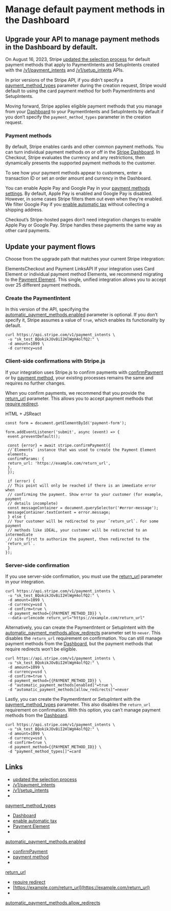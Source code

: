 # Manage default payment methods in the Dashboard

## Upgrade your API to manage payment methods in the Dashboard by default.

On August 16, 2023, Stripe [updated the selection
process](http://stripe.com/blog/dynamic-payment-methods) for default payment
methods that apply to PaymentIntents and SetupIntents created with the
[/v1/payment_intents](https://docs.stripe.com/api/payment_intents) and
[/v1/setup_intents](https://docs.stripe.com/api/setup_intents) APIs.

In prior versions of the Stripe API, if you didn’t specify a
[payment_method_types](https://docs.stripe.com/api/payment_intents/create#create_payment_intent-payment_method_types)
parameter during the creation request, Stripe would default to using the card
payment method for both PaymentIntents and SetupIntents.

Moving forward, Stripe applies eligible payment methods that you manage from
your [Dashboard](https://dashboard.stripe.com/settings/payment_methods) to your
PaymentIntents and SetupIntents by default if you don’t specify the
`payment_method_types` parameter in the creation request.

### Payment methods

By default, Stripe enables cards and other common payment methods. You can turn
individual payment methods on or off in the [Stripe
Dashboard](https://dashboard.stripe.com/settings/payment_methods). In Checkout,
Stripe evaluates the currency and any restrictions, then dynamically presents
the supported payment methods to the customer.

To see how your payment methods appear to customers, enter a transaction ID or
set an order amount and currency in the Dashboard.

You can enable Apple Pay and Google Pay in your [payment methods
settings](https://dashboard.stripe.com/settings/payment_methods). By default,
Apple Pay is enabled and Google Pay is disabled. However, in some cases Stripe
filters them out even when they’re enabled. We filter Google Pay if you [enable
automatic tax](https://docs.stripe.com/tax/checkout) without collecting a
shipping address.

Checkout’s Stripe-hosted pages don’t need integration changes to enable Apple
Pay or Google Pay. Stripe handles these payments the same way as other card
payments.

## Update your payment flows

Choose from the upgrade path that matches your current Stripe integration:

ElementsCheckout and Payment LinksAPI
If your integration uses Card Element or individual payment method Elements, we
recommend migrating to the [Payment
Element](https://docs.stripe.com/payments/payment-element/migration). This
single, unified integration allows you to accept over 25 different payment
methods.

### Create the PaymentIntent

In this version of the API, specifying the
[automatic_payment_methods.enabled](https://docs.stripe.com/api/payment_intents/create#create_payment_intent-automatic_payment_methods-enabled)
parameter is optional. If you don’t specify it, Stripe assumes a value of
`true`, which enables its functionality by default.

```
curl https://api.stripe.com/v1/payment_intents \
 -u "sk_test_BQokikJOvBiI2HlWgH4olfQ2:" \
 -d amount=1099 \
 -d currency=usd
```

### Client-side confirmations with Stripe.js

If your integration uses Stripe.js to confirm payments with
[confirmPayment](https://docs.stripe.com/js/payment_intents/confirm_payment) or
by [payment method](https://docs.stripe.com/js/payment_intents/payment_method),
your existing processes remains the same and requires no further changes.

When you confirm payments, we recommend that you provide the
[return_url](https://docs.stripe.com/api/payment_intents/confirm#confirm_payment_intent-return_url)
parameter. This allows you to accept payment methods that [require
redirect](https://docs.stripe.com/payments/payment-methods/payment-method-support#additional-api-supportability).

HTML + JSReact
```
const form = document.getElementById('payment-form');

form.addEventListener('submit', async (event) => {
 event.preventDefault();

 const {error} = await stripe.confirmPayment({
 //`Elements` instance that was used to create the Payment Element
 elements,
 confirmParams: {
 return_url: 'https://example.com/return_url',
 },
 });

 if (error) {
 // This point will only be reached if there is an immediate error when
 // confirming the payment. Show error to your customer (for example, payment
 // details incomplete)
 const messageContainer = document.querySelector('#error-message');
 messageContainer.textContent = error.message;
 } else {
 // Your customer will be redirected to your `return_url`. For some payment
 // methods like iDEAL, your customer will be redirected to an intermediate
 // site first to authorize the payment, then redirected to the `return_url`.
 }
});
```

### Server-side confirmation

If you use server-side confirmation, you must use the
[return_url](https://docs.stripe.com/api/payment_intents/confirm#confirm_payment_intent-return_url)
parameter in your integration.

```
curl https://api.stripe.com/v1/payment_intents \
 -u "sk_test_BQokikJOvBiI2HlWgH4olfQ2:" \
 -d amount=1099 \
 -d currency=usd \
 -d confirm=true \
 -d payment_method={{PAYMENT_METHOD_ID}} \
 --data-urlencode return_url="https://example.com/return_url"
```

Alternatively, you can create the PaymentIntent or SetupIntent with the
[automatic_payment_methods.allow_redirects](https://docs.stripe.com/api/payment_intents/create#create_payment_intent-automatic_payment_methods-allow_redirects)
parameter set to `never`. This disables the `return_url` requirement on
confirmation. You can still manage payment methods from the
[Dashboard](https://dashboard.stripe.com/settings/payment_methods), but the
payment methods that require redirects won’t be eligible.

```
curl https://api.stripe.com/v1/payment_intents \
 -u "sk_test_BQokikJOvBiI2HlWgH4olfQ2:" \
 -d amount=1099 \
 -d currency=usd \
 -d confirm=true \
 -d payment_method={{PAYMENT_METHOD_ID}} \
 -d "automatic_payment_methods[enabled]"=true \
 -d "automatic_payment_methods[allow_redirects]"=never
```

Lastly, you can create the PaymentIntent or SetupIntent with the
[payment_method_types](https://docs.stripe.com/api/payment_intents/create#create_payment_intent-payment_method_types)
parameter. This also disables the `return_url` requirement on confirmation. With
this option, you can’t manage payment methods from the
[Dashboard](https://dashboard.stripe.com/settings/payment_methods).

```
curl https://api.stripe.com/v1/payment_intents \
 -u "sk_test_BQokikJOvBiI2HlWgH4olfQ2:" \
 -d amount=1099 \
 -d currency=usd \
 -d confirm=true \
 -d payment_method={{PAYMENT_METHOD_ID}} \
 -d "payment_method_types[]"=card
```

## Links

- [updated the selection
process](http://stripe.com/blog/dynamic-payment-methods)
- [/v1/payment_intents](https://docs.stripe.com/api/payment_intents)
- [/v1/setup_intents](https://docs.stripe.com/api/setup_intents)
-
[payment_method_types](https://docs.stripe.com/api/payment_intents/create#create_payment_intent-payment_method_types)
- [Dashboard](https://dashboard.stripe.com/settings/payment_methods)
- [enable automatic tax](https://docs.stripe.com/tax/checkout)
- [Payment Element](https://docs.stripe.com/payments/payment-element/migration)
-
[automatic_payment_methods.enabled](https://docs.stripe.com/api/payment_intents/create#create_payment_intent-automatic_payment_methods-enabled)
- [confirmPayment](https://docs.stripe.com/js/payment_intents/confirm_payment)
- [payment method](https://docs.stripe.com/js/payment_intents/payment_method)
-
[return_url](https://docs.stripe.com/api/payment_intents/confirm#confirm_payment_intent-return_url)
- [require
redirect](https://docs.stripe.com/payments/payment-methods/payment-method-support#additional-api-supportability)
- [https://example.com/return_url](https://example.com/return_url)
-
[automatic_payment_methods.allow_redirects](https://docs.stripe.com/api/payment_intents/create#create_payment_intent-automatic_payment_methods-allow_redirects)